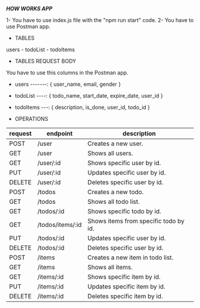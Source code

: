 **_HOW WORKS APP_**

1- You have to use index.js file with the "npm run start" code.
2- You have to use Postman app.

- TABLES

users - todoList - todoItems

- TABLES REQUEST BODY

You have to use this columns in the Postman app.

- users -------: { user_name, email, gender }
- todoList ----: { todo_name, start_date, expire_date, user_id }
- todoItems ---: { description, is_done, user_id, todo_id }

- OPERATIONS

| request | endpoint         | description                           |
| ------- | ---------------- | ------------------------------------- |
| POST    | /user            | Creates a new user.                   |
| GET     | /user            | Shows all users.                      |
| GET     | /user/:id        | Shows specific user by id.            |
| PUT     | /user/:id        | Updates specific user by id.          |
| DELETE  | /user/:id        | Deletes specific user by id.          |
| POST    | /todos           | Creates a new todo.                   |
| GET     | /todos           | Shows all todo list.                  |
| GET     | /todos/:id       | Shows specific todo by id.            |
| GET     | /todos/items/:id | Shows items from specific todo by id. |
| PUT     | /todos/:id       | Updates specific user by id.          |
| DELETE  | /todos/:id       | Deletes specific user by id.          |
| POST    | /items           | Creates a new item in todo list.      |
| GET     | /items           | Shows all items.                      |
| GET     | /items/:id       | Shows specific item by id.            |
| PUT     | /items/:id       | Updates specific item by id.          |
| DELETE  | /items/:id       | Deletes specific item by id.          |
